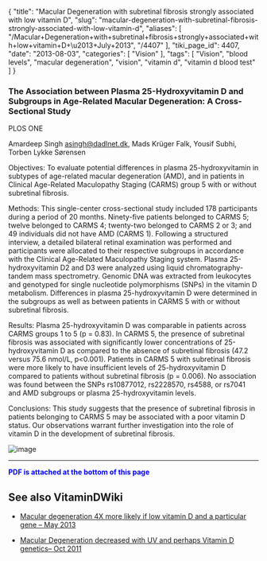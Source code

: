 {
    "title": "Macular Degeneration with subretinal fibrosis strongly associated with low vitamin D",
    "slug": "macular-degeneration-with-subretinal-fibrosis-strongly-associated-with-low-vitamin-d",
    "aliases": [
        "/Macular+Degeneration+with+subretinal+fibrosis+strongly+associated+with+low+vitamin+D+\u2013+July+2013",
        "/4407"
    ],
    "tiki_page_id": 4407,
    "date": "2013-08-03",
    "categories": [
        "Vision"
    ],
    "tags": [
        "Vision",
        "blood levels",
        "macular degeneration",
        "vision",
        "vitamin d",
        "vitamin d blood test"
    ]
}


### The Association between Plasma 25-Hydroxyvitamin D and Subgroups in Age-Related Macular Degeneration: A Cross-Sectional Study

PLOS ONE

Amardeep Singh asingh@dadlnet.dk,     Mads Krüger Falk,     Yousif Subhi,     Torben Lykke Sørensen

Objectives: To evaluate potential differences in plasma 25-hydroxyvitamin in subtypes of age-related macular degeneration (AMD), and in patients in Clinical Age-Related Maculopathy Staging (CARMS) group 5 with or without subretinal fibrosis.

Methods: This single-center cross-sectional study included 178 participants during a period of 20 months. Ninety-five patients belonged to CARMS 5; twelve belonged to CARMS 4; twenty-two belonged to CARMS 2 or 3; and 49 individuals did not have AMD (CARMS 1). Following a structured interview, a detailed bilateral retinal examination was performed and participants were allocated to their respective subgroups in accordance with the Clinical Age-Related Maculopathy Staging system. Plasma 25-hydroxyvitamin D2 and D3 were analyzed using liquid chromatography-tandem mass spectrometry. Genomic DNA was extracted from leukocytes and genotyped for single nucleotide polymorphisms (SNPs) in the vitamin D metabolism. Differences in plasma 25-hydroxyvitamin D were determined in the subgroups as well as between patients in CARMS 5 with or without subretinal fibrosis.

Results: Plasma 25-hydroxyvitamin D was comparable in patients across CARMS groups 1 to 5 (p = 0.83). In CARMS 5, the presence of subretinal fibrosis was associated with significantly lower concentrations of 25-hydroxyvitamin D as compared to the absence of subretinal fibrosis (47.2 versus 75.6 nmol/L, p<0.001). Patients in CARMS 5 with subretinal fibrosis were more likely to have insufficient levels of 25-hydroxyvitamin D compared to patients without subretinal fibrosis (p = 0.006). No association was found between the SNPs rs10877012, rs2228570, rs4588, or rs7041 and AMD subgroups or plasma 25-hydroxyvitamin levels.

Conclusions: This study suggests that the presence of subretinal fibrosis in patients belonging to CARMS 5 may be associated with a poor vitamin D status. Our observations warrant further investigation into the role of vitamin D in the development of subretinal fibrosis.

<img src="https://d378j1rmrlek7x.cloudfront.net/attachments/jpeg/amd.jpg" alt="image">

---

 **<span style="color:#00F;">PDF is attached at the bottom of this page</span>** 

## See also VitaminDWiki

* [Macular degeneration 4X more likely if low vitamin D and a particular gene – May 2013](/posts/macular-degeneration-4x-more-likely-if-low-vitamin-d-and-a-particular-gene)

* [Macular Degeneration decreased with UV and perhaps Vitamin D genetics– Oct 2011](/posts/macular-degeneration-decreased-with-uv-and-perhaps-vitamin-d-genetics)